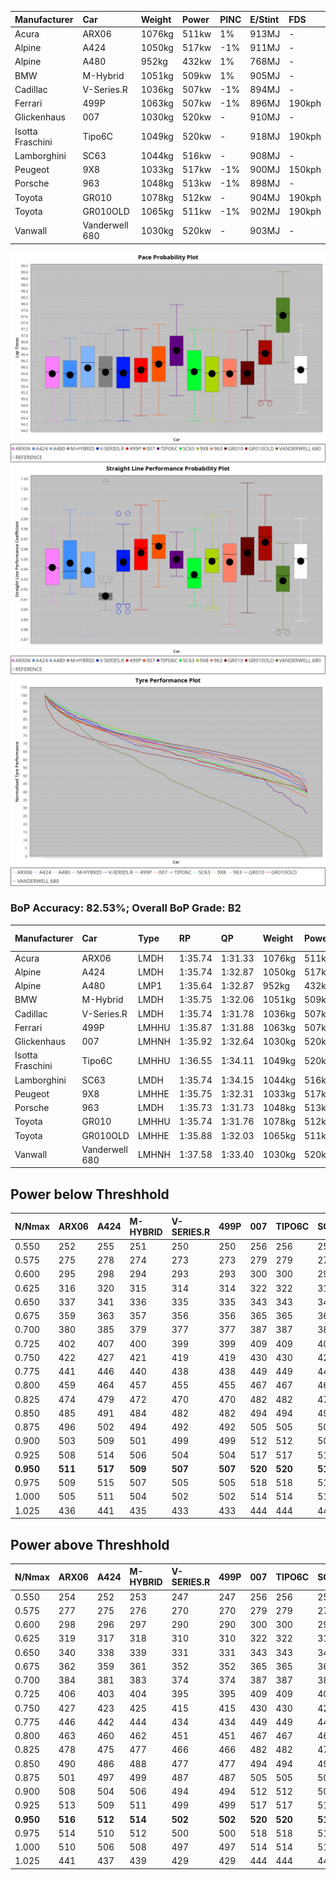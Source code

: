 | Manufacturer     | Car            | Weight | Power | PINC    | E/Stint | FDS     |
|:-|:-|:-|:-|:-|:-|:-|
| Acura            | ARX06          | 1076kg | 511kw | 1%      | 913MJ   |    -    |
| Alpine           | A424           | 1050kg | 517kw | -1%     | 911MJ   |    -    |
| Alpine           | A480           | 952kg  | 432kw | 1%      | 768MJ   |    -    |
| BMW              | M-Hybrid       | 1051kg | 509kw | 1%      | 905MJ   |    -    |
| Cadillac         | V-Series.R     | 1036kg | 507kw | -1%     | 894MJ   |    -    |
| Ferrari          | 499P           | 1063kg | 507kw | -1%     | 896MJ   | 190kph  |
| Glickenhaus      | 007            | 1030kg | 520kw |    -    | 910MJ   |    -    |
| Isotta Fraschini | Tipo6C         | 1049kg | 520kw |    -    | 918MJ   | 190kph  |
| Lamborghini      | SC63           | 1044kg | 516kw |    -    | 908MJ   |    -    |
| Peugeot          | 9X8            | 1033kg | 517kw | -1%     | 900MJ   | 150kph  |
| Porsche          | 963            | 1048kg | 513kw | -1%     | 898MJ   |    -    |
| Toyota           | GR010          | 1078kg | 512kw |    -    | 904MJ   | 190kph  |
| Toyota           | GR010OLD       | 1065kg | 511kw | -1%     | 902MJ   | 190kph  |
| Vanwall          | Vanderwell 680 | 1030kg | 520kw |    -    | 903MJ   |    -    |

![PACECHART](./IMG/ACOMETHOD.png)
![STRAIGHTLINEPERFORMANCECHART](./IMG/ACOMETHOD_sp.png)
![TYREPERFORMANCECHART](./IMG/ACOMETHOD_tw.png)

### BoP Accuracy: 82.53%; Overall BoP Grade: B2
| Manufacturer     | Car            | Type  | RP      | QP      | Weight | Power¹ | Threshhold | PINC    | Power² | E/Stint | AVG Vmax  | FDS     | RDLC | L/Stint | BOP-Grade | Model Accuracy | Model Points | Match%  |
|:-|:-|:-|:-|:-|:-|:-|:-|:-|:-|:-|:-|:-|:-|:-|:-|:-|:-|:-|
| Acura            | ARX06          | LMDH  | 1:35.74 | 1:31.33 | 1076kg | 511kw  | 210.0kph   | 1%      | 516kw  |  913MJ  | 291.21kph |    -    | 0.98 | 37      | -B2       | 100.00%        | 995          | 81.02%  |
| Alpine           | A424           | LMDH  | 1:35.74 | 1:32.87 | 1050kg | 517kw  | 210.0kph   | -1%     | 512kw  |  911MJ  | 293.08kph |    -    | 1.01 | 37      | +C2       | 100.00%        | 642          | 72.76%  |
| Alpine           | A480           | LMP1  | 1:35.64 | 1:32.87 |  952kg | 432kw  | 210.0kph   | 1%      | 436kw  |  768MJ  | 290.04kph |    -    | 0.97 | 34      | ~A1       | 60.26%         | 849          | 100.00% |
| BMW              | M-Hybrid       | LMDH  | 1:35.75 | 1:32.06 | 1051kg | 509kw  | 210.0kph   | 1%      | 514kw  |  905MJ  | 288.89kph |    -    | 1.02 | 37      | -B1       | 100.00%        | 1714         | 87.80%  |
| Cadillac         | V-Series.R     | LMDH  | 1:35.74 | 1:31.78 | 1036kg | 507kw  | 210.0kph   | -1%     | 502kw  |  894MJ  | 292.44kph |    -    | 1.03 | 37      | -A2       | 98.95%         | 2271         | 90.76%  |
| Ferrari          | 499P           | LMHHU | 1:35.87 | 1:31.88 | 1063kg | 507kw  | 210.0kph   | -1%     | 502kw  |  896MJ  | 292.95kph | 190kph  | 1.03 | 37      | -A2       | 99.93%         | 2718         | 94.90%  |
| Glickenhaus      | 007            | LMHNH | 1:35.92 | 1:32.64 | 1030kg | 520kw  | 210.0kph   |    -    | 520kw  |  910MJ  | 297.34kph |    -    | 0.96 | 37      | ~A1       | 96.34%         | 1634         | 100.00% |
| Isotta Fraschini | Tipo6C         | LMHHU | 1:36.55 | 1:34.11 | 1049kg | 520kw  | 210.0kph   |    -    | 520kw  |  918MJ  | 294.32kph | 190kph  | 1.05 | 37      | +Ω1       | 92.36%         | 133          | 43.70%  |
| Lamborghini      | SC63           | LMDH  | 1:35.74 | 1:34.15 | 1044kg | 516kw  | 210.0kph   |    -    | 516kw  |  908MJ  | 291.80kph |    -    | 1.05 | 37      | -A2       | 96.54%         | 418          | 91.90%  |
| Peugeot          | 9X8            | LMHHE | 1:35.75 | 1:32.31 | 1033kg | 517kw  | 210.0kph   | -1%     | 512kw  |  900MJ  | 293.46kph | 150kph  | 1.03 | 37      | ~A1       | 88.68%         | 2617         | 96.67%  |
| Porsche          | 963            | LMDH  | 1:35.73 | 1:31.73 | 1048kg | 513kw  | 210.0kph   | -1%     | 508kw  |  898MJ  | 292.93kph |    -    | 1.01 | 37      | -B1       | 99.98%         | 6168         | 88.96%  |
| Toyota           | GR010          | LMHHU | 1:35.74 | 1:31.76 | 1078kg | 512kw  | 210.0kph   |    -    | 512kw  |  904MJ  | 293.00kph | 190kph  | 1.02 | 37      | -A2       | 98.53%         | 3557         | 91.24%  |
| Toyota           | GR010OLD       | LMHHE | 1:35.88 | 1:32.03 | 1065kg | 511kw  | 210.0kph   | -1%     | 506kw  |  902MJ  | 294.87kph | 190kph  | 1.02 | 37      | ~A1       | 92.01%         | 1427         | 100.00% |
| Vanwall          | Vanderwell 680 | LMHNH | 1:37.58 | 1:33.40 | 1030kg | 520kw  | 210.0kph   |    -    | 520kw  |  903MJ  | 291.24kph |    -    | 1.01 | 37      | +Ω1       | 94.62%         | 633          | 15.65%  |

## Power below Threshhold
| N/Nmax    | ARX06   | A424    | M-HYBRID | V-SERIES.R | 499P    | 007     | TIPO6C  | SC63    | 9X8     | 963     | GR010   | GR010OLD | VANDERWELL 680 | ​     | RPM      | A480    |
|:-|:-|:-|:-|:-|:-|:-|:-|:-|:-|:-|:-|:-|:-|:-|:-|:-|
|  0.550    |  252    |  255    |  251     |  250       |  250    |  256    |  256    |  254    |  255    |  253    |  252    |  252     |  256           |  ​    |   --     |   -     |
|  0.575    |  275    |  278    |  274     |  273       |  273    |  279    |  279    |  277    |  278    |  276    |  275    |  275     |  279           |  ​    |   --     |   -     |
|  0.600    |  295    |  298    |  294     |  293       |  293    |  300    |  300    |  298    |  298    |  296    |  296    |  295     |  300           |  ​    |   --     |   -     |
|  0.625    |  316    |  320    |  315     |  314       |  314    |  322    |  322    |  319    |  320    |  317    |  317    |  316     |  322           |  ​    |   --     |   -     |
|  0.650    |  337    |  341    |  336     |  335       |  335    |  343    |  343    |  340    |  341    |  338    |  338    |  337     |  343           |  ​    |   --     |   -     |
|  0.675    |  359    |  363    |  357     |  356       |  356    |  365    |  365    |  362    |  363    |  360    |  359    |  359     |  365           |  ​    |   --     |   -     |
|  0.700    |  380    |  385    |  379     |  377       |  377    |  387    |  387    |  384    |  385    |  382    |  381    |  380     |  387           |  ​    |   --     |   -     |
|  0.725    |  402    |  407    |  400     |  399       |  399    |  409    |  409    |  406    |  407    |  403    |  403    |  402     |  409           |  ​    |   --     |   -     |
|  0.750    |  422    |  427    |  421     |  419       |  419    |  430    |  430    |  427    |  427    |  424    |  423    |  422     |  430           |  ​    |   --     |   -     |
|  0.775    |  441    |  446    |  440     |  438       |  438    |  449    |  449    |  446    |  446    |  443    |  442    |  441     |  449           |  ​    |  5000    |  255    |
|  0.800    |  459    |  464    |  457     |  455       |  455    |  467    |  467    |  463    |  464    |  461    |  460    |  459     |  467           |  ​    |  5500    |  301    |
|  0.825    |  474    |  479    |  472     |  470       |  470    |  482    |  482    |  478    |  479    |  476    |  475    |  474     |  482           |  ​    |  6000    |  336    |
|  0.850    |  485    |  491    |  484     |  482       |  482    |  494    |  494    |  490    |  491    |  487    |  486    |  485     |  494           |  ​    |  6500    |  380    |
|  0.875    |  496    |  502    |  494     |  492       |  492    |  505    |  505    |  501    |  502    |  498    |  497    |  496     |  505           |  ​    |  7000    |  424    |
|  0.900    |  503    |  509    |  501     |  499       |  499    |  512    |  512    |  508    |  509    |  505    |  504    |  503     |  512           |  ​    |  7500    |  435    |
|  0.925    |  508    |  514    |  506     |  504       |  504    |  517    |  517    |  513    |  514    |  510    |  509    |  508     |  517           |  ​    |  8000    |  431    |
| **0.950** | **511** | **517** | **509**  | **507**    | **507** | **520** | **520** | **516** | **517** | **513** | **512** | **511**  | **520**        | **​** | **8500** | **434** |
|  0.975    |  509    |  515    |  507     |  505       |  505    |  518    |  518    |  514    |  515    |  511    |  510    |  509     |  518           |  ​    |  9000    |  217    |
|  1.000    |  505    |  511    |  504     |  502       |  502    |  514    |  514    |  510    |  511    |  507    |  506    |  505     |  514           |  ​    |   --     |   -     |
|  1.025    |  436    |  441    |  435     |  433       |  433    |  444    |  444    |  441    |  441    |  438    |  437    |  436     |  444           |  ​    |   --     |   -     |

## Power above Threshhold
| N/Nmax    | ARX06   | A424    | M-HYBRID | V-SERIES.R | 499P    | 007     | TIPO6C  | SC63    | 9X8     | 963     | GR010   | GR010OLD | VANDERWELL 680 | ​     | RPM      | A480    |
|:-|:-|:-|:-|:-|:-|:-|:-|:-|:-|:-|:-|:-|:-|:-|:-|:-|
|  0.550    |  254    |  252    |  253     |  247       |  247    |  256    |  256    |  254    |  252    |  250    |  252    |  249     |  256           |  ​    |   --     |   -     |
|  0.575    |  277    |  275    |  276     |  270       |  270    |  279    |  279    |  277    |  275    |  273    |  275    |  272     |  279           |  ​    |   --     |   -     |
|  0.600    |  298    |  296    |  297     |  290       |  290    |  300    |  300    |  298    |  296    |  293    |  296    |  292     |  300           |  ​    |   --     |   -     |
|  0.625    |  319    |  317    |  318     |  310       |  310    |  322    |  322    |  319    |  317    |  314    |  317    |  313     |  322           |  ​    |   --     |   -     |
|  0.650    |  340    |  338    |  339     |  331       |  331    |  343    |  343    |  340    |  338    |  335    |  338    |  334     |  343           |  ​    |   --     |   -     |
|  0.675    |  362    |  359    |  361     |  352       |  352    |  365    |  365    |  362    |  359    |  357    |  359    |  355     |  365           |  ​    |   --     |   -     |
|  0.700    |  384    |  381    |  383     |  374       |  374    |  387    |  387    |  384    |  381    |  378    |  381    |  377     |  387           |  ​    |   --     |   -     |
|  0.725    |  406    |  403    |  404     |  395       |  395    |  409    |  409    |  406    |  403    |  399    |  403    |  398     |  409           |  ​    |   --     |   -     |
|  0.750    |  427    |  423    |  425     |  415       |  415    |  430    |  430    |  427    |  423    |  420    |  423    |  418     |  430           |  ​    |   --     |   -     |
|  0.775    |  446    |  442    |  444     |  434       |  434    |  449    |  449    |  446    |  442    |  439    |  442    |  437     |  449           |  ​    |  5000    |  255    |
|  0.800    |  463    |  460    |  462     |  451       |  451    |  467    |  467    |  463    |  460    |  456    |  460    |  454     |  467           |  ​    |  5500    |  301    |
|  0.825    |  478    |  475    |  477     |  466       |  466    |  482    |  482    |  478    |  475    |  471    |  475    |  469     |  482           |  ​    |  6000    |  336    |
|  0.850    |  490    |  486    |  488     |  477       |  477    |  494    |  494    |  490    |  486    |  483    |  486    |  481     |  494           |  ​    |  6500    |  380    |
|  0.875    |  501    |  497    |  499     |  487       |  487    |  505    |  505    |  501    |  497    |  493    |  497    |  491     |  505           |  ​    |  7000    |  424    |
|  0.900    |  508    |  504    |  506     |  494       |  494    |  512    |  512    |  508    |  504    |  500    |  504    |  498     |  512           |  ​    |  7500    |  435    |
|  0.925    |  513    |  509    |  511     |  499       |  499    |  517    |  517    |  513    |  509    |  505    |  509    |  503     |  517           |  ​    |  8000    |  431    |
| **0.950** | **516** | **512** | **514**  | **502**    | **502** | **520** | **520** | **516** | **512** | **508** | **512** | **506**  | **520**        | **​** | **8500** | **434** |
|  0.975    |  514    |  510    |  512     |  500       |  500    |  518    |  518    |  514    |  510    |  506    |  510    |  504     |  518           |  ​    |  9000    |  217    |
|  1.000    |  510    |  506    |  508     |  497       |  497    |  514    |  514    |  510    |  506    |  503    |  506    |  501     |  514           |  ​    |   --     |   -     |
|  1.025    |  441    |  437    |  439     |  429       |  429    |  444    |  444    |  441    |  437    |  434    |  437    |  432     |  444           |  ​    |   --     |   -     |
